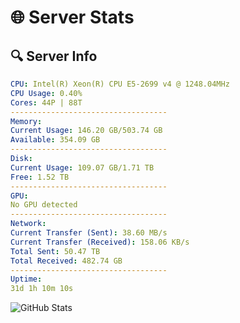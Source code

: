 # 🌐 Server Stats
## 🔍 Server Info
```yaml
CPU: Intel(R) Xeon(R) CPU E5-2699 v4 @ 1248.04MHz
CPU Usage: 0.40%
Cores: 44P | 88T
-----------------------------------
Memory:
Current Usage: 146.20 GB/503.74 GB
Available: 354.09 GB
-----------------------------------
Disk:
Current Usage: 109.07 GB/1.71 TB
Free: 1.52 TB
-----------------------------------
GPU:
No GPU detected
-----------------------------------
Network:
Current Transfer (Sent): 38.60 MB/s
Current Transfer (Received): 158.06 KB/s
Total Sent: 50.47 TB
Total Received: 482.74 GB
-----------------------------------
Uptime:
31d 1h 10m 10s
```
![GitHub Stats](https://img.shields.io/badge/Updated-2025-04-07_22:32:59-blue)